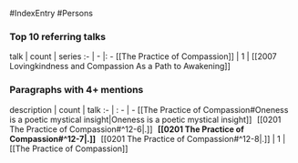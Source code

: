 #IndexEntry #Persons

### Top 10 referring talks
talk | count | series
:- | - |: -
[[The Practice of Compassion]] | 1 | [[2007 Lovingkindness and Compassion As a Path to Awakening]]

### Paragraphs with 4+ mentions
description | count | talk
:- | : - | -
[[The Practice of Compassion#Oneness is a poetic mystical insight\|Oneness is a poetic mystical insight]] &nbsp;&nbsp;[[0201 The Practice of Compassion#^12-6\|.]] &nbsp; **[[0201 The Practice of Compassion#^12-7\|.]]** &nbsp; [[0201 The Practice of Compassion#^12-8\|.]] | 1 | [[The Practice of Compassion]]

